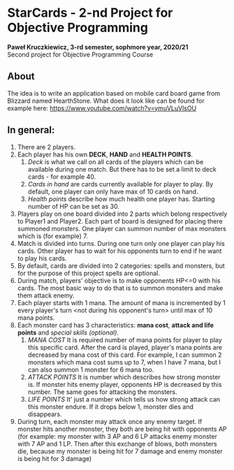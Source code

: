 # StarCards - 2-nd Project for Objective Programming
**Paweł Kruczkiewicz, 3-rd semester, sophmore year, 2020/21**<br>
Second project for Objective Programming Course

## About
The idea is to write an application based on mobile card board game from Blizzard named HearthStone.
What does it look like can be found for example here: https://www.youtube.com/watch?v=ymuVLuVlsOU
## In general:
1. There are 2 players.
2. Each player has his own **DECK**, **HAND** and **HEALTH POINTS**.
    1. *Deck* is what we call on all cards of the players which can be available during one match. But there has to be set a limit to deck cards - for example 40.
    1. *Cards in hand* are cards currently available for player to play. By default, one player can only have max of 10 cards on hand.
    1. *Health points* describe how much health one player has. Starting number of HP can be set as 30.
3. Players play on one board divided into 2 parts which belong respectively to Player1 and Player2. Each part of board is designed for placing there summoned monsters. One player can summon number of max monsters which is (for example) 7.
4. Match is divided into turns. During one turn only one player can play his cards. Other player has to wait for his opponents turn to end if he want to play his      cards. 
5. By default, cards are divided into 2 categories: spells and monsters, but for the purpose of this project spells are optional.
6. During match, players' objective is to make opponents HP<=0 with his cards. The most basic way to do that is to summon monsters and make them attack enemy.
7. Each player starts with 1 mana. The amount of mana is incremented by 1 every player's turn <not during his opponent's turn> until max of 10 mana points.
8. Each monster card has 3 characteristics: **mana cost**, **attack and life points** and *special skills (optional)*. 
    1. *MANA COST*
       It is required number of mana points for player to play this specific card. After the card is played, player's mana points are decreased by mana cost of this        card. For example, I can summon 2 monsters which mana cost sums up to 7, when I have 7 mana, but I can also summon 1 monster for 6 mana too.
    2. *ATTACK POINTS*
       It is number which describes how strong monster is. If monster hits enemy player, opponents HP is decreased by this number. The same goes for attacking the          monsters. 
    3. *LIFE POINTS*
       It' just a number which tells us how strong attack can this monster endure. If it drops below 1, monster dies and disappears.
9. During turn, each monster may attack once any enemy target. If monster hits another monster, they both are being hit with opponents AP
     (for example: my monster with 3 AP and 6 LP attacks enemy monster with 7 AP and 1 LP. Then after this exchange of blows, both monsters die, because my monster       is being hit for 7 damage and enemy monster is being hit for 3 damage)
  

